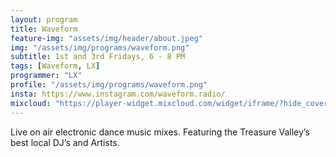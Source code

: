 ```yaml
---
layout: program
title: Waveform
feature-img: "assets/img/header/about.jpeg"
img: "/assets/img/programs/waveform.png"
subtitle: 1st and 3rd Fridays, 6 - 8 PM
tags: [Waveform, LX]
programmer: "LX"
profile: "/assets/img/programs/waveform.png"
insta: https://www.instagram.com/waveform.radio/
mixcloud: "https://player-widget.mixcloud.com/widget/iframe/?hide_cover=1&feed=%2Ftropicofm%2Fplaylists%2Fwaveform%2F"
---
```


Live on air electronic dance music mixes. Featuring the Treasure Valley’s best local DJ’s and Artists.
